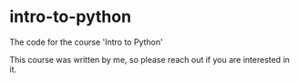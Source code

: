 # intro-to-python
The code for the course 'Intro to Python'

This course was written by me, so please reach out if you are interested in it.

